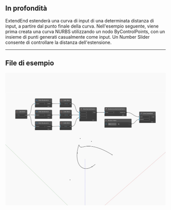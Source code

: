 ## In profondità
ExtendEnd estenderà una curva di input di una determinata distanza di input, a partire dal punto finale della curva. Nell'esempio seguente, viene prima creata una curva NURBS utilizzando un nodo ByControlPoints, con un insieme di punti generati casualmente come input. Un Number Slider consente di controllare la distanza dell'estensione.
___
## File di esempio

![ExtendEnd](./Autodesk.DesignScript.Geometry.Curve.ExtendEnd_img.jpg)

